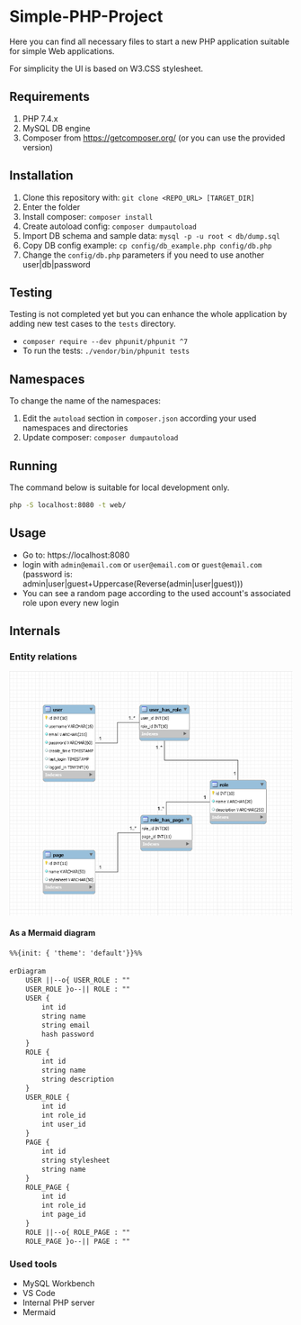 # Simple-PHP-Project

Here you can find all necessary files to start a new PHP application suitable for simple
Web applications.

For simplicity the UI is based on W3.CSS stylesheet.

## Requirements

1. PHP 7.4.x
2. MySQL DB engine
3. Composer from https://getcomposer.org/ (or you can use the provided version)

## Installation

1. Clone this repository with: `git clone <REPO_URL> [TARGET_DIR]`
2. Enter the folder
3. Install composer: `composer install`
4. Create autoload config: `composer dumpautoload`
5. Import DB schema and sample data: `mysql -p -u root < db/dump.sql`
6. Copy DB config example: `cp config/db_example.php config/db.php`
7. Change the `config/db.php` parameters if you need to use another user|db|password

## Testing

Testing is not completed yet but you can enhance the whole application by adding
new test cases to the `tests` directory.

- `composer require --dev phpunit/phpunit ^7`
- To run the tests: `./vendor/bin/phpunit tests`

## Namespaces

To change the name of the namespaces:

1. Edit the `autoload` section in `composer.json` according your used namespaces and directories
2. Update composer: `composer dumpautoload`

## Running

The command below is suitable for local development only.

```bash
php -S localhost:8080 -t web/
```

## Usage

- Go to: https://localhost:8080
- login with `admin@email.com` or `user@email.com` or `guest@email.com` (password is: admin|user|guest+Uppercase(Reverse(admin|user|guest)))
- You can see a random page according to the used account's associated role upon every new login

## Internals

### Entity relations

![entity-relations](relations.png)

#### As a Mermaid diagram

```mermaid
%%{init: { 'theme': 'default'}}%%

erDiagram
    USER ||--o{ USER_ROLE : ""
    USER_ROLE }o--|| ROLE : ""
    USER {
        int id
        string name
        string email
        hash password
    }
    ROLE {
        int id
        string name
        string description
    }
    USER_ROLE {
        int id
        int role_id
        int user_id
    }
    PAGE {
        int id
        string stylesheet
        string name
    }
    ROLE_PAGE {
        int id
        int role_id
        int page_id
    }
    ROLE ||--o{ ROLE_PAGE : ""
    ROLE_PAGE }o--|| PAGE : ""
```

### Used tools

- MySQL Workbench
- VS Code
- Internal PHP server
- Mermaid
